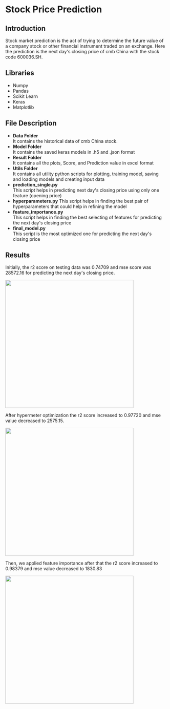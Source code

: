 # Stock Price Prediction 
## Introduction
Stock market prediction is the act of trying to determine the future value of a company stock
or other financial instrument traded on an exchange. Here the prediction is the next day's closing price of cmb China with the stock code 600036.SH.

## Libraries
* Numpy
* Pandas
* Scikit Learn
* Keras
* Matplotlib

## File Description
* <strong>Data Folder</strong>  
  It contains the historical data of cmb China stock.
* <strong>Model Folder</strong>  
  It contains the saved keras models in .h5 and .json format
* <strong>Result Folder</strong>  
  It contains all the plots, Score, and Prediction value in excel format
* <strong>Utils Folder</strong>  
  It contains all utility python scripts for plotting, training model, saving and loading models and creating input data
* <strong>prediction_single.py</strong>  
  This script helps in predicting next day's closing price using only one feature (opening price)
* <strong>hyperparameters.py</strong>
  This script helps in finding the best pair of hyperparameters that could help in refining the model
* <strong>feature_importance.py</strong>  
  This script helps in finding the best selecting of features for predicting the next day's closing price
* <strong>final_model.py</strong>  
  This script is the most optimized one for predicting the next day's closing price
  
## Results
Initially, the r2 score on testing data was 0.74709 and mse score was 28572.16 for predicting the next day's closing price.  

<img src='https://github.com/zxhx/DSND_capstone_project_investment and trading/result/single_attribute/output_test.png' width=400px>

After hypermeter optimization the r2 score increased to 0.97720 and mse value decreased to 2575.15.  

<img src='https://github.com/zxhx/DSND_capstone_project_investment and trading/result/hyperParaModels/output.png' width=400px>

Then, we applied feature importance after that the r2 score increased to 0.98379 and mse value decreased to 1830.83  

<img src='https://github.com/zxhx/DSND_capstone_project_investment and trading/result/final_model/output_test.png' width=400px>

  